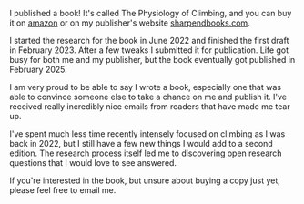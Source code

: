 I published a book! It's called The Physiology of Climbing, and you can buy it on [amazon](https://www.amazon.com/Physiology-Climbing-Austin-Steady/dp/1954040199?crid=DQXNFZZT55SU&dib=eyJ2IjoiMSJ9.YSFQ0b0R1DemS6EZhMZSUX5xx4FrIAJUm7csVc9K2J3pL2LWfozld2tlh6_ciHF_q9RSK4BLZ8IO5QhtlAaCUS6Sw-BfIPZgyFP2BjFuX6fgB3-ZbB2c8NW9zf0PW0E21VpW63WNV0S7qCQFALyGd237CQN-8Tn7XVkJqDlOZ7oiZ0iUph5B4MgsqBk6i5vP.lwnYEwqRNaaExTAtc1wAyw46GeCrljOX3j-WqFXBu44&dib_tag=se&keywords=physiology+of+climbing&qid=1747174067&s=books&sprefix=physiology+of+climbin%2Cstripbooks%2C508&sr=1-1) 
or on my publisher's website [sharpendbooks.com](https://stores.sharpendbooks.com/the-physiology-of-climbing/).

I started the research for the book in June 2022 and finished the first draft in February 2023. After a few tweaks I submitted it for publication.
Life got busy for both me and my publisher, but the book eventually got published in February 2025. 

I am very proud to be able to say I wrote a book, especially one that was able to convince someone else to take a chance on me and publish it. 
I've received really incredibly nice emails from readers that have made me tear up.

I've spent much less time recently intensely focused on climbing as I was back in 2022, but I still have a few new things I would add to a second edition.
The research process itself led me to discovering open research questions that I would love to see answered. 

If you're interested in the book, but unsure about buying a copy just yet, please feel free to email me.
